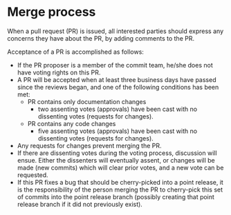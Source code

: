 # Merge process

When a pull request (PR) is issued, all interested parties should express any
concerns they have about the PR, by adding comments to the PR.

Acceptance of a PR is accomplished as follows:

- If the PR proposer is a member of the commit team, he/she does not have voting
  rights on this PR.
- A PR will be accepted when at least three business days have passed since the reviews
  began, and one of the following conditions has been met:
  - PR contains only documentation changes
    - two assenting votes (approvals) have been cast with no dissenting votes
      (requests for changes).
  - PR contains any code changes
    - five assenting votes (approvals) have been cast with no dissenting votes
      (requests for changes).
- Any requests for changes prevent merging the PR.
- If there are dissenting votes during the voting process, discussion will ensue.
  Either the dissenters will eventually assent, or changes will be made (new commits)
  which will clear prior votes, and a new vote can be requested.
- If this PR fixes a bug that should be cherry-picked into a point release, it
  is the responsibility of the person merging the PR to cherry-pick this set of
  commits into the point release branch (possibly creating that point release
  branch if it did not previously exist).
